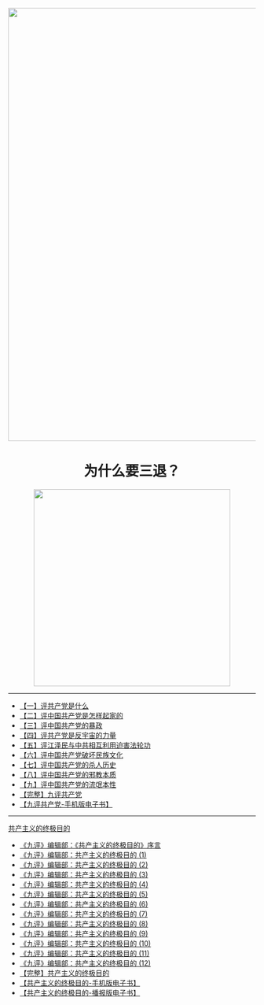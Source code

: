 
<IMG SRC="https://github.com/gofun72/telove/blob/master/img/3w/tuidang_b2.jpg" width=880></a><br></div>


<div align="center"><h1>为什么要三退？</h1>

<IMG SRC="https://github.com/gofun72/telove/blob/master/img/3w/3-d.PNG" width=400></a><br></div>

<hr>

<ul>
			<li><a href="https://github.com/gofun72/telove/blob/master/9p-1.md">【一】评共产党是什么</a></li>
			<li><a href="https://github.com/gofun72/telove/blob/master/9p-2.md" target="_blank">【二】评中国共产党是怎样起家的</a></li>
			<li><a href="https://github.com/gofun72/telove/blob/master/9p-3.md" target="_blank">【三】评中国共产党的暴政</a></li>
			<li><a href="https://github.com/gofun72/telove/blob/master/9p-4.md" target="_blank">【四】评共产党是反宇宙的力量</a></li>
			<li><a href="https://github.com/gofun72/telove/blob/master/9p-5.md" target="_blank">【五】评江泽民与中共相互利用迫害法轮功</a></li>
			<li><a href="https://github.com/gofun72/telove/blob/master/9p-6.md" target="_blank">【六】评中国共产党破坏民族文化</a></li>
			<li><a href="https://github.com/gofun72/telove/blob/master/9p-7.md" target="_blank">【七】评中国共产党的杀人历史</a></li>
			<li><a href="https://github.com/gofun72/telove/blob/master/9p-8.md" target="_blank">【八】评中国共产党的邪教本质</a></li>
			<li><a href="https://github.com/gofun72/telove/blob/master/9p-9.md" target="_blank">【九】评中国共产党的流氓本性</a></li>
			<li><a href="https://github.com/gofun72/telove/blob/master/9-p.md" target="_blank">【完整】九评共产党</a></li>
			<li><a href="https://github.com/gofun72/telove/blob/master/ebook/epub/9ping.epub?raw=true" target="_blank">【九评共产党-手机版电子书】
		</ul>
	

<hr>


<div class="title">共产主义的终极目的<!-- <img src="/images/jiupingbanner.jpg" alt="九评退党"/>--></div>
		<ul>
			<li><a href="https://github.com/gofun72/telove/blob/master/9p-1.md">《九评》编辑部：《共产主义的终极目的》序言</a></li>
			<li><a href="https://github.com/gofun72/telove/blob/master/9p-2.md" target="_blank">《九评》编辑部：共产主义的终极目的 (1)</a></li>
			<li><a href="https://github.com/gofun72/telove/blob/master/9p-3.md" target="_blank">《九评》编辑部：共产主义的终极目的 (2)</a></li>
			<li><a href="https://github.com/gofun72/telove/blob/master/9p-4.md" target="_blank">《九评》编辑部：共产主义的终极目的 (3)</a></li>
			<li><a href="https://github.com/gofun72/telove/blob/master/9p-5.md" target="_blank">《九评》编辑部：共产主义的终极目的 (4)</a></li>
			<li><a href="https://github.com/gofun72/telove/blob/master/9p-6.md" target="_blank">《九评》编辑部：共产主义的终极目的 (5)</a></li>
			<li><a href="https://github.com/gofun72/telove/blob/master/9p-7.md" target="_blank">《九评》编辑部：共产主义的终极目的 (6)</a></li>
			<li><a href="https://github.com/gofun72/telove/blob/master/9p-8.md" target="_blank">《九评》编辑部：共产主义的终极目的 (7)</a></li>
			<li><a href="https://github.com/gofun72/telove/blob/master/9p-9.md" target="_blank">《九评》编辑部：共产主义的终极目的 (8)</a></li>
	<li><a href="https://github.com/gofun72/telove/blob/master/9p-9.md" target="_blank">《九评》编辑部：共产主义的终极目的 (9)</a></li>
	<li><a href="https://github.com/gofun72/telove/blob/master/9p-9.md" target="_blank">《九评》编辑部：共产主义的终极目的 (10)</a></li>
	<li><a href="https://github.com/gofun72/telove/blob/master/9p-9.md" target="_blank">《九评》编辑部：共产主义的终极目的 (11)</a></li>
	<li><a href="https://github.com/gofun72/telove/blob/master/9p-9.md" target="_blank">《九评》编辑部：共产主义的终极目的 (12)</a></li>
	
<li><a href="https://github.com/gofun72/telove/blob/master/COG.MD" target="_blank">【完整】共产主义的终极目的</a></li>
<li><a href="https://github.com/gofun72/telove/blob/master/ebook/epub/gbUltiGoalCmChina.epub?raw=true" target="_blank">【共产主义的终极目的-手机版电子书】
<li><a href="https://github.com/gofun72/telove/blob/master/ebook/epub/ultiGoalCmCN8k.epub?raw=true" target="_blank">【共产主义的终极目的-播报版电子书】
		</ul>
	</div>
